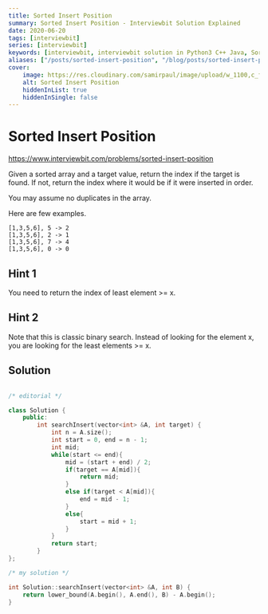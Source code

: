 ```yaml
---
title: Sorted Insert Position
summary: Sorted Insert Position - Interviewbit Solution Explained
date: 2020-06-20
tags: [interviewbit]
series: [interviewbit]
keywords: [interviewbit, interviewbit solution in Python3 C++ Java, Sorted Insert Position solution]
aliases: ["/posts/sorted-insert-position", "/blog/posts/sorted-insert-position", "/sorted-insert-position"]
cover:
    image: https://res.cloudinary.com/samirpaul/image/upload/w_1100,c_fit,co_rgb:FFFFFF,l_text:Arial_70_bold:Sorted Insert Position - Solution Explained/problem-solving.webp
    alt: Sorted Insert Position
    hiddenInList: true
    hiddenInSingle: false
---
```


# Sorted Insert Position

https://www.interviewbit.com/problems/sorted-insert-position


Given a sorted array and a target value, return the index if the target is found. If not, return the index where it would be if it were inserted in order.

You may assume no duplicates in the array.

Here are few examples.
```
[1,3,5,6], 5 -> 2
[1,3,5,6], 2 -> 1
[1,3,5,6], 7 -> 4
[1,3,5,6], 0 -> 0
```

## Hint 1

You need to return the index of least element >= x.

## Hint 2

Note that this is classic binary search. Instead of looking for the element x, 
you are looking for the least elements >= x.
## Solution

```cpp

/* editorial */

class Solution {
    public:
        int searchInsert(vector<int> &A, int target) {
            int n = A.size();
            int start = 0, end = n - 1;
            int mid;
            while(start <= end){
                mid = (start + end) / 2;
                if(target == A[mid]){
                    return mid;
                }
                else if(target < A[mid]){
                    end = mid - 1;
                }
                else{
                    start = mid + 1;
                }
            }
            return start;
        }
};

/* my solution */

int Solution::searchInsert(vector<int> &A, int B) {
    return lower_bound(A.begin(), A.end(), B) - A.begin();
}
```